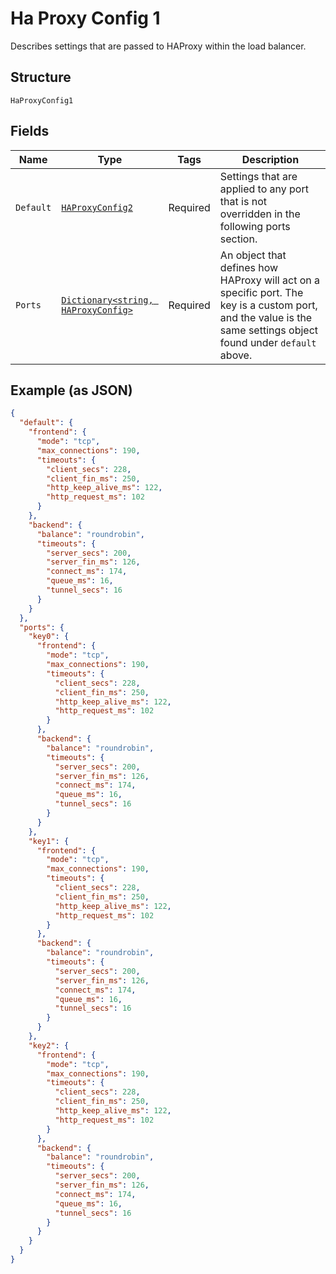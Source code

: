 
# Ha Proxy Config 1

Describes settings that are passed to HAProxy within the load balancer.

## Structure

`HaProxyConfig1`

## Fields

| Name | Type | Tags | Description |
|  --- | --- | --- | --- |
| `Default` | [`HAProxyConfig2`](../../doc/models/ha-proxy-config-2.md) | Required | Settings that are applied to any port that is not overridden in the following ports section. |
| `Ports` | [`Dictionary<string, HAProxyConfig>`](../../doc/models/ha-proxy-config.md) | Required | An object that defines how HAProxy will act on a specific port. The key is a custom port, and the value is the same settings object found under `default` above. |

## Example (as JSON)

```json
{
  "default": {
    "frontend": {
      "mode": "tcp",
      "max_connections": 190,
      "timeouts": {
        "client_secs": 228,
        "client_fin_ms": 250,
        "http_keep_alive_ms": 122,
        "http_request_ms": 102
      }
    },
    "backend": {
      "balance": "roundrobin",
      "timeouts": {
        "server_secs": 200,
        "server_fin_ms": 126,
        "connect_ms": 174,
        "queue_ms": 16,
        "tunnel_secs": 16
      }
    }
  },
  "ports": {
    "key0": {
      "frontend": {
        "mode": "tcp",
        "max_connections": 190,
        "timeouts": {
          "client_secs": 228,
          "client_fin_ms": 250,
          "http_keep_alive_ms": 122,
          "http_request_ms": 102
        }
      },
      "backend": {
        "balance": "roundrobin",
        "timeouts": {
          "server_secs": 200,
          "server_fin_ms": 126,
          "connect_ms": 174,
          "queue_ms": 16,
          "tunnel_secs": 16
        }
      }
    },
    "key1": {
      "frontend": {
        "mode": "tcp",
        "max_connections": 190,
        "timeouts": {
          "client_secs": 228,
          "client_fin_ms": 250,
          "http_keep_alive_ms": 122,
          "http_request_ms": 102
        }
      },
      "backend": {
        "balance": "roundrobin",
        "timeouts": {
          "server_secs": 200,
          "server_fin_ms": 126,
          "connect_ms": 174,
          "queue_ms": 16,
          "tunnel_secs": 16
        }
      }
    },
    "key2": {
      "frontend": {
        "mode": "tcp",
        "max_connections": 190,
        "timeouts": {
          "client_secs": 228,
          "client_fin_ms": 250,
          "http_keep_alive_ms": 122,
          "http_request_ms": 102
        }
      },
      "backend": {
        "balance": "roundrobin",
        "timeouts": {
          "server_secs": 200,
          "server_fin_ms": 126,
          "connect_ms": 174,
          "queue_ms": 16,
          "tunnel_secs": 16
        }
      }
    }
  }
}
```

